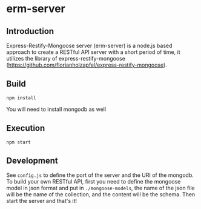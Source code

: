 # erm-server

## Introduction
Express-Restify-Mongoose server (erm-server) is a node.js based approach to create a RESTful API server with a short period of time, it utilizes the library of express-restify-mongoose (https://github.com/florianholzapfel/express-restify-mongoose).

## Build

```
npm install
```
You will need to install mongodb as well

## Execution

```
npm start
```

## Development
See `config.js` to define the port of the server and the URI of the mongodb. To build your own RESTful API, first you need to define the mongoose model in json format and put in `./mongoose-models`, the name of the json file will be the name of the collection, and the content will be the schema. Then start the server and that's it!
